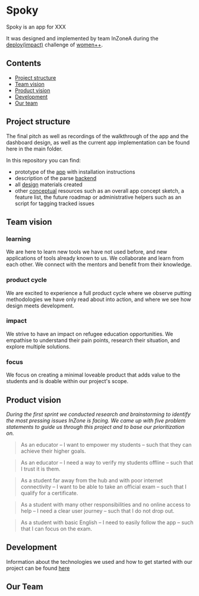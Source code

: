# Spoky

Spoky is an app for XXX

It was designed and implemented by team InZoneA during the [deploy(impact)](https://www.womenplusplus.ch/deploy-impact) challenge of [women++](https://www.womenplusplus.ch/).

## Contents

- [Project structure](#projS)
- [Team vision](#teamV)
- [Product vision](#productV)
- [Development](#technologyS)
- [Our team](#team)

<a name="porjS"><h2>Project structure</h2></a>

The final pitch as well as recordings of the walkthrough of the app and the dashboard design, as well as the current app implementation can be found here in the main folder.

In this repository you can find:
- prototype of the [app](/app/) with installation instructions
- description of the parse [backend](/backend/)
- all [design](/design/) materials created
- other [conceptual](/concept/) resources such as an overall app concept sketch, a feature list, the future roadmap or administrative helpers such as an script for tagging tracked issues

<a name="teamV"><h2>Team vision</h2></a>

### learning
We are here to learn new tools we have not used before, and new applications of tools already known to us. We collaborate and learn from each other. We connect with the mentors and benefit from their knowledge.

### product cycle
We are excited to experience a full product cycle where we observe putting methodologies we have only read about into action, and where we see how design meets development.

### impact
We strive to have an impact on refugee education opportunities. We empathise to understand their pain points, research their situation, and explore multiple solutions.

### focus
We focus on creating a minimal loveable product that adds value to the students and is doable within our project's scope.


<a name="productV"><h2>Product vision</h2></a>

*During the first sprint we conducted research and brainstorming to identify the most pressing issues InZone is facing. We came up with five problem statements to guide us through this project and to base our prioritization on.*

> As an educator &ndash; I want to empower my students &ndash; such that they can achieve their higher goals.

> As an educator &ndash; I need a way to verify my students offline &ndash; such that I trust it is them.

> As a student far away from the hub and with poor internet connectivity &ndash; I want to be able to take an official exam &ndash; such that I qualify for a certificate.

> As a student with many other responsibilities and no online access to help &ndash; I need a clear user journey &ndash; such that I do not drop out.

> As a student with basic English &ndash; I need to easily follow the app &ndash; such that I can focus on the exam.


<a name="technologyS"><h2>Development</h2></a>

Information about the technologies we used and how to get started with our project can be found [here](https://github.com/WomenPlusPlus/deploy-impact-21-inzone-a/blob/main/app/README.md)

<a name="team"><h2>Our Team</h2></a>
